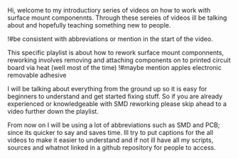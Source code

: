Hi, welcome to my introductiory series of videos on how to work with surface mount componennts.
Through these sereies of videos ill be talking about and hopefully teaching something new to people.

!#be consistent with abbreviations or mention in the start of the video.

This specific playlist is about how to rework surface mount componnents, reworking involves removing and attaching components on to printed circuit board via heat (well most of the time) 
!#maybe mention apples electronic removable adhesive 

I will be talking about everything from the ground up so it is easy for beginners to understand and get started fixing stuff. So if you are already experienced or knowledgeable with SMD reworking please skip ahead to a video further down the playlist. 

From now on I will be using a lot of abbreviations such as SMD and PCB; since its quicker to say and saves time. Ill try to put captions for the all videos to make it easier to understand and if not ill have all my scripts, sources and whatnot linked in a github repository for people to access.
